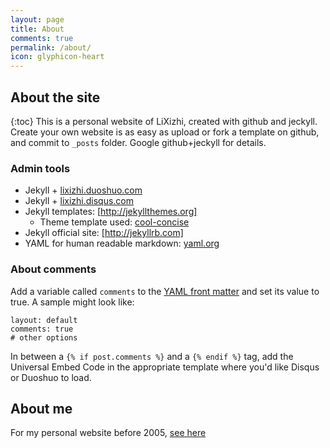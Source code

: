 ```yaml
---
layout: page
title: About
comments: true
permalink: /about/
icon: glyphicon-heart
---
```


## About the site
{:toc}
This is a personal website of LiXizhi, created with github and jeckyll. 
Create your own website is as easy as upload or fork a template on github, and commit to `_posts` folder.
Google github+jeckyll for details.

### Admin tools
* Jekyll + [lixizhi.duoshuo.com](http://lixizhi.duoshuo.com/admin/)
* Jekyll + [lixizhi.disqus.com](http://lixizhi.disqus.com/admin/)
* Jekyll templates: [http://jekyllthemes.org]
   * Theme template used: [cool-concise](http://jekyllthemes.org/themes/cool-concise-high-end/)
* Jekyll official site: [http://jekyllrb.com]
* YAML for human readable markdown: [yaml.org](http://www.yaml.org/)

### About comments
Add a variable called `comments` to the [YAML front matter](http://jekyllrb.com/docs/frontmatter/) and set its value to true. A sample might look like:
~~~
layout: default
comments: true
# other options
~~~
In between a `{% if post.comments %}` and a `{% endif %}` tag, add the Universal Embed Code in the appropriate template where you'd like Disqus or Duoshuo to load.

## About me
For my personal website before 2005, [see here](/_OldSite2005/index.htm)

